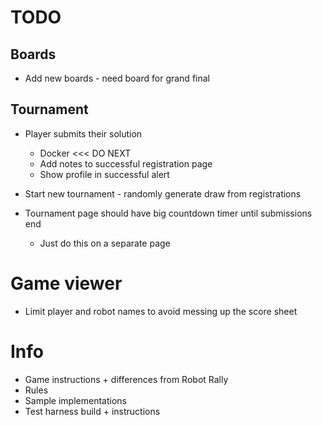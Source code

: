 # TODO

## Boards
- Add new boards - need board for grand final

## Tournament
- Player submits their solution    
    - Docker <<< DO NEXT
    - Add notes to successful registration page
    - Show profile in successful alert    
    
- Start new tournament - randomly generate draw from registrations
- Tournament page should have big countdown timer until submissions end
    - Just do this on a separate page
    
# Game viewer
- Limit player and robot names to avoid messing up the score sheet

# Info
- Game instructions + differences from Robot Rally
- Rules
- Sample implementations
- Test harness build + instructions

